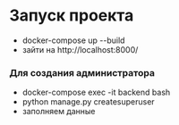 # Запуск проекта
 - docker-compose up --build
 - зайти на http://localhost:8000/

### Для создания администратора
- docker-compose exec -it backend bash
- python manage.py createsuperuser
- заполняем данные